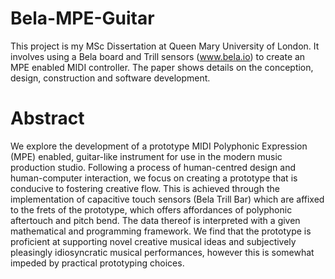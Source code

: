 # Bela-MPE-Guitar
This project is my MSc Dissertation at Queen Mary University of London. It involves using a Bela board and Trill sensors (www.bela.io) to create an MPE enabled MIDI controller.
The paper shows details on the conception, design, construction and software development.

# Abstract
We explore the development of a prototype MIDI Polyphonic Expression (MPE) enabled, guitar-like instrument for use in the modern music production studio. Following a process of human-centred design and human-computer interaction, we focus on creating a prototype that is conducive to fostering creative flow. This is achieved through the implementation of capacitive touch sensors (Bela Trill Bar) which are affixed to the frets of the prototype, which offers affordances of polyphonic aftertouch and pitch bend. The data thereof is interpreted with a given mathematical and programming framework. We find that the prototype is proficient at supporting novel creative musical ideas and subjectively pleasingly idiosyncratic musical performances, however this is somewhat impeded by practical prototyping choices.
